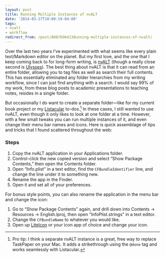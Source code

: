 ```yaml
---
layout: post 
title: Running Multiple Instances of nvALT 
date: '2014-03-27T10:00:19-04:00' 
tags: 
- nvalt 
- workflow 
redirect_from: /post/80876964138unning-multiple-instances-of-nvalt/
---
```


Over the last two years I’ve experimented with what seems like every plain text/Markdown editor on the planet. But my first love, and the one that I keep coming back to for long-form writing, is [nvALT](http://brettterpstra.com/projects/nvalt/) (though a really close second is [Ulysses](http://www.ulyssesapp.com/)). The best thing about nvALT is that it can read from an entire folder, allowing you to tag files as well as search their full contents. This has essentially eliminated any folder hierarchies from my writing workflow, since I can just find anything with a search. I would say 99% of my work, from these blog posts to academic presentations to teaching notes, resides in a single folder.

But occasionally I do want to create a separate folder—like for my current book project or my [Listacular](http://www.bloomingsoft.com/listacular/) to-dos.[^1476125] In these cases, I still wanted to use nvALT, even though it only likes to look at one folder at a time. However, with a few small tweaks you can run multiple instances of it, and even change their menu bar names and icons. Here is quick assemblage of tips and tricks that I found scattered throughout the web:

### Steps

1.  Copy the nvALT application in your Applications folder. 
2.  Control-click the new copied version and select “Show Package Contents,” then open the Contents folder. 
3.  Open “Info.plist” in a text editor, find the `CFBundleIdentifier` line, and change the line under it to something new. 
4.  Rename the app in the Finder. 
5.  Open it and set all of your preferences.

For bonus style points, you can also rename the application in the menu bar and change the icon:

1.  Go to “Show Package Contents” again, and drill down into Contents → Resources → English.lproj, then open “InfoPlist.strings” in a text editor. 
2.  Change the `CFBundleName` to whatever you would like. 
3.  Open up [LiteIcon](http://www.freemacsoft.net/liteicon/) or your icon app of choice and change your icon.


[^1476125]: Pro tip: I think a separate nvALT instance is a great, free way to replace TaskPaper on your Mac. It adds a strikethrough using the `@done` tag and works seamlessly with Listacular.
